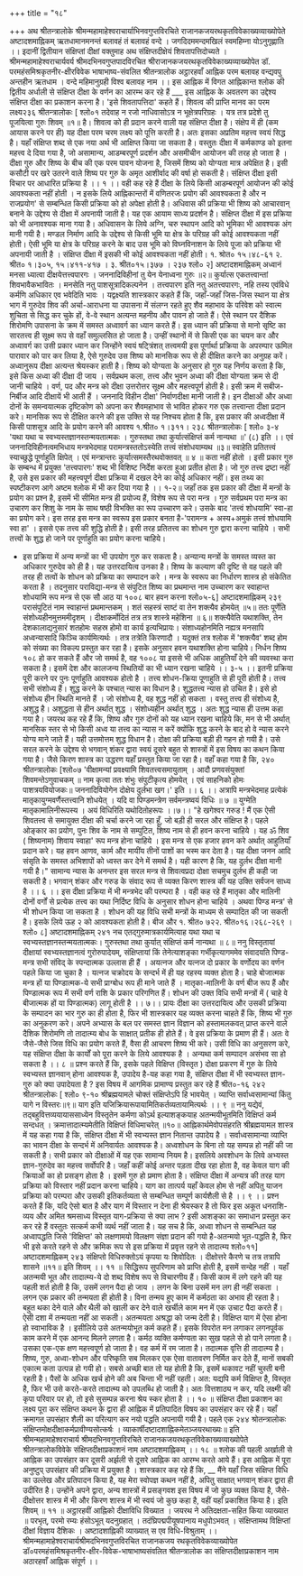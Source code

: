+++
title = "१८"

+++
अथ श्रीतन्त्रालोके श्रीमन्महामाहेश्वराचार्याभिनवगुप्तविरचिते राजानकजयरथकृतविवेकाख्यव्याख्योपेते 
अष्टादशमाह्निकम् ऋतधामानमनन्तं बलावहं तं बलावहं वन्दे । 
जगदिदममन्दमखिलं स्वमहिम्ना योऽनुगृह्णाति ।। इदानीं द्वितीयान संक्षिप्तां दीक्षां वक्तुमाह अथ संक्षिप्तदीक्षेयं शिवतापत्तिदोच्यते । 
श्रीमन्महामाहेश्वराचार्यवर्य श्रीमदभिनवगुप्तपादविरचित श्रीराजानकजयरथकृतविवेकाख्यव्याख्योपेत डॉ. परमहंसमिश्रकृतनीर-क्षीरविवेक 
भाषाभाष्य-संवलित श्रीतन्त्रालोक 
अट्ठारहवाँ आह्निक परम बलावह वन्द्यवपु अन्तहीन ऋतधाम । 
वन्दे महिमानुग्रही विश्व बलावह नाम ।। इस आह्निक में विगत आह्निकान्त श्लोक की द्वितीय अर्धाली से संक्षिप्त दीक्षा के वर्णन का आरम्भ कर रहे हैं 
___ इस आह्निक के अवतरण का उद्देश्य संक्षिप्त दीक्षा का प्रकाशन करना है। 'इसे शिवतापत्तिदा' कहते हैं। शिवत्व की प्राप्ति मानव का परम लक्ष्य२३६ 
श्रीतन्त्रालोकः 
[ श्लो०१ 
तदेवाह न रजो नाधिवासोऽत्र न भूक्षेत्रपरिग्रहः । यत्र तत्र प्रदेशे तु पूजयित्वा गुरुः शिवम् ॥१॥ 
है। शिवत्व को ही प्रदान करने वाली यह संक्षिप्त दीक्षा है। संक्षेप में ही (कम आयास करने पर ही) यह दीक्षा परम चरम लक्ष्य को पूत्ति करती है। अतः इसका अप्रतिम महत्त्व स्वयं सिद्ध है। यहाँ संक्षिप्त शब्द से एक नया अर्थ भी आक्षिप्त किया जा सकता है। वस्तुतः दीक्षा में कर्मकाण्ड को इतना महत्त्व दे दिया गया है, जो असामान्य, आडम्बरपूर्ण प्रदर्शन और असमीचीन आयोजन की तरह हो जाता है । दीक्षा गुरु और शिष्य के बीच की एक परम पावन योजना है, जिसमें शिष्य को योग्यता मात्र अपेक्षित है। इसी कसौटी पर खरे उतरने वाले शिष्य पर गुरु के अमृत आशीर्वाद की वर्षा हो सकती है। संक्षिप्त दीक्षा इसी विचार पर आधारित प्रक्रिया है ।। १ ।। 
वही कह रहे हैं 
दीक्षा के लिये किसी आडम्बरपूर्ण आयोजन की कोई आवश्यकता नहीं होती । न इसके लिये आह्निकान्तरों में वणितरजः प्रयोग की आवश्यकता है और न राजप्रयोग' से सम्बन्धित किसी प्रक्रिया को हो अपेक्षा होती है। अधिवास की प्रक्रिया भी शिष्य को आचारवान् बनाने के उद्देश्य से दीक्षा में अपनायी जाती है। यह एक आयाम साध्य प्रदर्शन है। संक्षिप्त दीक्षा में इस प्रक्रिया को भी अनावश्यक माना गया है। अधिवासन के लिये अग्नि, चरु स्थापन आदि को भूमिका भी आवश्यक अंग मानी गयी है। 
मण्डल निर्माण आदि के उद्देश्य से किसी भूमि या क्षेत्र के परिग्रह की कोई आवश्यकता नहीं होती। ऐसी भूमि या क्षेत्र के परिग्रह करने के बाद उस भूमि को विघ्नविनाशन के लिये पूजा को प्रक्रिया भी अपनायी जाती है । संक्षिप्त दीक्षा में इसकी भी कोई आवश्यकता नहीं होती। १. श्रोत० १५।४८-६१ २. श्रीत० १।३०५, १५।४११-४१७ । ३. श्रीत०१५।३७७ । 
२३७ 
श्लो० २] 
अष्टादशमाह्निकम् 
अध्वानं मनसा ध्यात्वा दीक्षयेत्तत्त्वपारगः । जननादिविहीनां तु येन येनाध्वना गुरुः ॥२॥ कुर्यात्स एकतत्त्वान्तां शिवभावैकभावितः । 
मनसेति नतु पाशसूत्रादिकल्पनेन । तत्त्वपारग इति नतु अतत्त्वपारगः, नहि तस्य एवंविधे कर्मणि अधिकार एव भवेदिति भावः । यद्वक्ष्यति 
शास्त्रकार कहते हैं कि, जहाँ-जहाँ जिस-जिस स्थान या क्षेत्र भाग में गुरुदेव शिव की अर्चा-आराधना या उपासना में संलग्न रहते हुए शैव महाभाव के परिवेश को स्वात्म शुचिता से सिद्ध कर चुके हों, वे-वे स्थान अत्यन्त महनीय और पावन हो जाते हैं। ऐसे स्थान पर दैशिक शिरोमणि उपासना के क्रम में समस्त अध्वावर्ग का ध्यान करते हैं। इस ध्यान की प्रक्रिया से मानो सृष्टि का सारतत्त्व ही सूक्ष्म रूप से वहाँ समुल्लसित हो जाता है। उन्हीं स्थानों में से किसी एक का चयन कर और अध्वावर्ग का उसी प्रकार ध्यान कर जिन्होंने स्वयं षट्त्रिंशत् तत्त्वमयी इस पूर्णार्था प्रक्रिया के अपरम्पार ऊमिल पारावार को पार कर लिया है, ऐसे गुरुदेव उस शिष्य को मानसिक रूप से ही दीक्षित करने का अनुग्रह करें। 
अध्वानुरूप दीक्षा अत्यन्त श्रेयस्कर हाती है। शिष्य को योग्यता के अनुसार हो गुरु यह निर्णय करता है कि, इसे किस अध्वा की दीक्षा दी जाय । सर्वप्रथम कला, तत्त्व और भुवन अध्वा की दीक्षा योग्यता क्रम से दी जानी चाहिये । वर्ण, पद और मन्त्र को दीक्षा उत्तरोत्तर सूक्ष्म और महत्त्वपूर्ण होती है। इसी क्रम में सबीज-निर्बीज आदि दीक्षायें भी आती हैं । जननादि विहीन दीक्षा' निर्वाणदीक्षा मानी जाती है। इन दीक्षाओं और अध्वा दोनों के समन्वयात्मक दृष्टिकोण को अपना कर शैवमहाभाव से भावित होकर गरु एक तत्त्वान्ता दीक्षा प्रदान करे। 
मानसिक रूप से दीक्षित करने की इस उक्ति से यह निश्चय होता है कि, इस प्रकार की अध्वदीक्षा में किसी पाशसूत्र आदि के प्रयोग करने की आवश्य 
१.श्रीत० १।३११। 
२३८ 
श्रीतन्त्रालोकः 
[ श्लो० ३-४ 
'यथा यथा च स्वभ्यस्तज्ञानस्तन्मयतात्मकः । 
गुरुस्तथा तथा कुर्यात्संक्षिप्तं कर्म नान्यथा ॥' (८) इति ।। एवं जननादिविहीनत्वमभिधाय मन्त्रभेदमाह परामन्त्रस्ततोऽस्येति तत्त्वं संशोधयाम्यथ ॥३॥ स्वाहेति प्रतितत्त्वं स्याच्छुद्धे पूर्णाहुति क्षिपेत् । एवं मन्त्रान्तरः कुर्यात्समस्तैरथवोक्तवत् ॥ ४ ॥ 
कता नहीं होतो । इसी प्रकार गुरु के सम्बन्ध में प्रयुक्त 'तत्त्वपारगः' शब्द भी विशिष्ट निर्देश करता हुआ प्रतीत होता है। जो गुरु तत्त्व द्रष्टा नहीं है, उसे इस प्रकार की महत्त्वपूर्ण दीक्षा प्रक्रिया में दखल देने का कोई अधिकार नहीं। इस तथ्य का स्पष्टीकरण आगे अष्टम श्लोक में भी कर दिया गया है ।। १-२॥ 
जहाँ तक इस प्रकार की दीक्षा में मन्त्रों के प्रयोग का प्रश्न है, इसमें भी सीमित मन्त्र ही प्रयोज्य हैं, विशेष रूप से परा मन्त्र । गुरु सर्वप्रथम परा मन्त्र का उचारण कर शिशु के नाम के साथ षष्ठी विभक्ति का रूप उच्चारण करे। उसके बाद 'तत्त्वं शोधयामि' स्वा-हा का प्रयोग करे। इस तरह इस मन्त्र का स्वरूप इस प्रकार बनता है-'परामन्त्र + अस्य+अमुकं तत्त्वं शोधयामि स्वा हा' । इससे एक तत्त्व की शुद्धि होती है। इसी तरह प्रतितत्त्व का शोधन गुरु द्वारा करना चाहिये । सभी तत्त्वों के शुद्ध हो जाने पर पूर्णाहुति का प्रयोग करना चाहिये। 
- इस प्रक्रिया में अन्य मन्त्रों का भी उपयोग गुरु कर सकता है। अन्यान्य मन्त्रों के समस्त व्यस्त का अधिकार गुरुदेव को ही है। यह उत्तरदायित्व उनका है। शिष्य के कल्याण की दृष्टि से वह पहले की तरह ही तत्वों के शोधन को प्रक्रिया का सम्पादन करे । मन्त्र के स्वरूप का निर्धारण शास्त्र हो संकेतित करता है । तदनुसार पराविद्या-मन्त्र से संपुटित शिष्य का प्रथमान्त नाम उच्चारण कर स्वाहान्त शोधयामि रूप मन्त्र से एक सौ आठ या १००८ बार हवन करना 
श्लो०५-६] 
अष्टादशमाह्निकम् 
२३९ 
परासंपुटितं नाम स्वाहान्तं प्रथमान्तकम् । शतं सहस्त्रं साष्टं वा तेन शक्त्यैव होमयेत् ॥५॥ ततः पूर्णेति संशोध्यहीनमुत्तममीदृशम् । दीक्षाकर्मोदितं तत्र तत्र शास्त्रे महेशिना ॥ ६॥ 
शक्त्यैवेति यथाशक्ति, तेन देशकालाद्यनुसारं शतहोमः सहस्र होमो वा कार्य इत्यभिप्रायः। संशाध्यहोनमिति नह्यत्र मनसापि अध्वन्यासादि किञ्चि 
कार्यमित्यर्थः । तत्र तत्रेति किरणादौ । यदुक्तं तत्र 
श्लोक में 'शक्त्यैव' शब्द होम को संख्या का विकल्प प्रस्तुत कर रहा है। इसके अनुसार हवन यथाशक्ति होना चाहिये। निर्धन शिष्य १०८ हो कर सकते हैं और जो समर्थ है, वह १००८ या इससे भी अधिक आहुतियाँ देने की व्यवस्था करा सकता है। इसमें देश और कालजन्य स्थितियों का भी ध्यान रखना चाहिये ।। ३-५ ।। 
इतनी प्रक्रिया पूरी करने पर पुनः पूर्णाहुति आवश्यक होतो है । तत्त्व शोधन-क्रिया पूणाहुति से ही पूरी होती है। तत्त्व सभी संशोध्य हैं। शुद्ध करने के पश्चात् न्यास का विधान है। शुद्धतत्त्व न्यास हो उचित है। इसे हो संशोध्य हीन स्थिति मानते हैं । जो संशोध्य है, वह शुद्ध नहीं हो सकता । वस्तु तत्त्व ही संशोध्य है, अशुद्ध है। अशुद्धता से हीन अर्थात् शुद्ध । संशोध्यहीन अर्थात् शुद्ध । अतः शुद्ध न्यास ही उत्तम कहा गया है। जयरथ कह रहे हैं कि, शिष्य और गुरु दोनों को यह ध्यान रखना चाहिये कि, मन से भी अर्थात् मानसिक स्तर से भो किसी अध्व या तत्त्व का न्यास न करें क्योंकि शुद्ध करने के बाद हो वे न्यास करने योग्य माने जाते हैं। यही उत्तमोत्तम शुद्ध विधान है। 
दोक्षा की प्रक्रिया बड़ी ही गहन हो गयी है। उसे सरल करने के उद्देश्य से भगवान् शंकर द्वारा स्वयं दूसरे बहुत से शास्त्रों में इस विषय का कथन किया गया है। जैसे किरण शास्त्र का उद्धरण यहाँ प्रस्तुत किया जा रहा है। वहाँ कहा गया है कि, 
२४० 
श्रीतन्त्रालोकः 
[श्लो०७ 
'वीक्षामन्यां प्रवक्ष्यामि शिवतत्त्वसमायुताम् । 
आदौ प्रणवसंयुक्तां शिवमन्तेऽणुवाचकम् ॥ नाम कृत्वा ततः शंभुः संपुटीकृत्य होमयेत् । एवं साहनिको होमः पाशत्रयवियोजकः॥ 
जननादिवियोगेन दोक्षेय दुर्लभा खग।' इति ।। ६ ।। अत्रापि मन्त्रभेदमाह प्रत्येकं मातृकायुग्मवर्णैस्तत्त्वानि शोधयेत् । यदि वा पिण्डमन्त्रेण सर्वमन्त्रष्वयं विधिः ॥ ७ ॥ 
युग्मेति मातृकामालिनीरूपस्य । अयं विधिरिति यथोदितोहरूपः ।।७।। 
"हे खगेश्वर गरुड ! मैं एक ऐसी शिवतत्त्व से समायुक्त दीक्षा की चर्चा करने जा रहा हूँ, जो बड़ी ही सरल और संक्षिप्त है। पहले ओङ्कार का प्रयोग, पुनः शिव के नाम से सम्पुटित, शिष्य नाम से ही हवन करना चाहिये । यह ॐ शिव ( शिष्यनाम) शिवाय स्वाहा' रूप मन्त्र होना चाहिये । इस मन्त्र से एक हजार हवन करे अर्थात् आहुतियाँ प्रदान करे। यह हवन आणव, कार्म और मायींय तीनों पाशों का भस्म कर देता है। यह दीक्षा जनन आदि संसृति के समस्त अभिशापों को ध्वस्त कर देने में समर्थ है। यही कारण है कि, यह दुर्लभ दीक्षा मानी गयी है।" 
सामान्य न्यास के अनन्तर इस सरल मन्त्र से शिवत्वप्रदा दोक्षा सचमुच दुर्लभ ही कही जा सकती है। भगवान् शंकर और गरुड के संवाद रूप से व्यक्त किरण शास्त्र की यह उक्ति सर्वजन साध्य है ।। ६ ।। 
इस दीक्षा प्रक्रिया में भी मन्त्रभेद की परम्परा है । वही कह रहे हैं 
मातृका और मालिनी दोनों वर्गों से प्रत्येक तत्त्व का यथा निर्दिष्ट विधि के अनुसार शोधन होना चाहिये । अथवा पिण्ड मन्त्र' से भी शोधन किया जा सकता है । शोधन की यह विधि सभी मन्त्रों के माध्यम से सम्पादित की जा सकती है। इसके लिये ऊह २ को आवश्यकता होती है। बीज और 
१. श्रीत० ७२२. श्रीत०१६।२६८-२६९ । 
श्लो० ८] 
अष्टादशमाह्निकम् 
२४१ 
नच एतद्गुरुमात्रकार्यमित्याह यथा यथा च स्वभ्यस्तज्ञानस्तन्मयतात्मकः। गुरुस्तथा तथा कुर्यात् संक्षिप्तं कर्म नान्यथा ॥ ८॥ 
ननु विस्तृतायां दीक्षायां स्वभ्यस्तज्ञानत्वं गुरोरुपादेयम्, संक्षिप्तायां किं तेनेत्याशङ्का गर्भीकृत्यागममेव संवादयति 
पिण्ड-मन्त्र सभी संविद् के स्पन्दात्मक उल्लास ही हैं । अयत्नज और यत्नज दो प्रकार के वर्णोदय का वर्णन पहले किया जा चुका है । यत्नज चक्रोदय के सन्दर्भ में ही यह रहस्य व्यक्त होता है। चाहे बोजात्मक मन्त्र हों या पिण्डात्मक-ये सभी प्राग्बोध रूप ही माने जाते हैं । मातृका-मालिनी के वर्ण बीज रूप हैं और पिण्डात्मक रूप में सभी वर्ण राशि के प्रकार परिगणित हैं। शोधन की उक्त विधि सभी मन्त्रों में ( चाहे वे बीजात्मक हों या पिण्डात्मक) लागू होती है ।। ७।। 
प्रायः दीक्षा का उत्तरदायित्व और उसकी प्रक्रिया के सम्पादन का भार गुरु का ही होता है, फिर भी शास्त्रकार यह व्यक्त करना चाहते हैं कि, शिष्य भी गुरु का अनुकरण करे। अपने अभ्यास के बल पर समस्त ज्ञान विज्ञान को हस्तामलकवत् प्राप्त करने वाले दैशिक शिरोमणि तो तादात्म्य बोध के साक्षात् प्रतीक ही होते हैं। वे इस प्रक्रिया के प्रमाण ही हैं। अतः वे जैसे-जैसे जिस विधि का प्रयोग करते हैं, वैसा ही आचरण शिष्य भी करे। उसी विधि का अनुसरण करे, यह संक्षिप्त दीक्षा के कार्यों को पूरा करने के लिये आवश्यक है । अन्यथा कर्म सम्पादन असंभव सा हो सकता है ।। ८ ॥ 
प्रश्न करते हैं कि, इसके पहले विक्षिप्त (विस्तृत ) दोक्षा प्रकरण में गुरु के लिये स्वभ्यस्त ज्ञानवान् होना आवश्यक है, उपादेय है-यह कहा गया है, संक्षिप्त दीक्षा में भी स्वभ्यस्त ज्ञान-गुरु को क्या उपादेयता है ? इस विषय में आगमिक प्रामाण्य प्रस्तुत कर रहे हैं 
श्रीत०-१६ 
२४२ 
श्रीतन्त्रालोकः 
[ श्लो० ९-१० 
श्रीब्रह्मयामले चोक्तं संक्षिप्तेऽपि हि भावयेत् । व्याप्ति सर्वाध्वसामान्यां किंतु यागे न विस्तरः॥९॥ याग इति यजिक्रियारूपायामितिकर्तव्यतायामित्यर्थः ।। ९ ॥ 
ननु यद्येवं, तद्बहुवित्तव्ययायाससाध्येन विस्तृतेन कर्मणा कोऽर्थ इल्याशङ्कयाह 
अतन्मयीभूतमिति विक्षिप्तं कर्म सन्दधत् । क्रमात्तादात्म्यमेतीति विक्षिप्तं विधिमाचरेत् ॥१०॥ 
आह्निकार्थमेवोपसंहरति 
श्रीब्रह्मयामल शास्त्र में यह कहा गया है कि, संक्षिप्त दीक्षा में भी स्वभ्यस्त ज्ञान नितान्त उपादेय है । सर्वाध्वसामान्या व्याप्ति का भावन दीक्षा के सन्दर्भ में अनिवार्यतः आवश्यक है। अध्वशोधन के बिना तो यह सम्पन्न हो नहीं की जा सकती है। सभी प्रकार को दीक्षाओं में यह एक सामान्य नियम है। इसलिये अवशोधन के लिये अभ्यस्त ज्ञान-गुरुदेव का महत्त्व सर्वोपरि है। जहाँ कहीं कोई अन्तर पड़ता दीख रहा होता है, वह केवल याग की क्रियाओं का हो प्रसङ्ग होता है । इसमें गुरु हो प्रमाण होता है। संक्षिप्त दीक्षा में अन्यत्र की तरह याग प्रक्रिया को विस्तार नहीं प्रदान करना चाहिये। याग का तात्पर्य यहाँ केवल होम से नहीं अपितु याजन प्रक्रिया को परम्परा और उसकी इतिकर्तव्यता से सम्बन्धित सम्पूर्ण कार्यशैली से है ।। ९ ।। 
प्रश्न करते हैं कि, यदि ऐसो बात है और याग में विस्तार न देना ही श्रेयस्कर है तो फिर इस अकूत धनराशि-व्यय और अमित श्रमसाध्य विस्तृत याग-प्रक्रिया से क्या लाभ ? इसी आशङ्का का समाधान प्रस्तुत कर कर रहे हैं 
वस्तुतः सत्कर्म कभी व्यर्थ नहीं जाता है। यह सच है कि, अध्वा शोधन से सम्बन्धित यह अध्वापद्धति जिसे 'विक्षिप्त' को लक्षणामयो विलक्षण संज्ञा प्रदान की गयो है-अतन्मयो भूत-पद्धति है, फिर भी इसे करते रहने से और क्रमिक रूप से इस प्रक्रिया में प्रवृत्त रहने से तादात्म्य 
श्लो०११] 
अष्टादशमाह्निकम् 
२४३ 
संक्षिप्तो विधिरुक्तोऽयं कृपया यः शिवोदितः । 
दीक्षोत्तरे कैरणे च तत्र तत्रापि शासने ॥११॥ इति शिवम् ।। ११ ॥ 
सिद्धिरूप सुपरिणाम को प्राप्ति होती है, इसमें सन्देह नहीं । यहाँ अतन्मयी भूत और तादात्म्य-ये दो शब्द विशेष रूप से विचारणीय हैं। 
किसी काम में लगे रहने की यह पहली शर्त होती है कि, उसमें लगन पैदा हो जाय । लगन के बिना उसमें मन लग ही नहीं सकता । लगन एक प्रकार की तन्मयता ही होती है। विना तन्मय हुए काम में कर्मठता का अभाव ही रहता है। बहुत थका देने वाले और थैली को खाली कर देने वाले खर्चीले काम मन में एक उचाट पैदा करते हैं। ऐसी दशा में तन्मयता नहीं आ सकती। अतन्मयता अश्रद्धा को जन्म देती है। विक्षिप्त याग में ऐसा होना हो स्वाभाविक है । इसीलिये उसे अतन्मयोभूत कर्म कहते हैं। 
इसके विपरोत मन लगाकर लगनपूर्वक काम करने में एक आनन्द मिलने लगता है। कर्मठ व्यक्ति कर्मण्यता का सुख पहले से हो पाने लगता है। उसका एक-एक क्षण महत्त्वपूर्ण हो जाता है। वह कर्म में रम जाता है। तदात्मक वृत्ति ही तादात्म्य है। शिष्य, गुरु, अध्वा-शोधन और परिष्कृति सब मिलकर एक ऐसा वातावरण निर्मित कर देते हैं, मानों सबकी एकात्म कता उत्पन्न हो गयी हो। सबसे अच्छी बात तो यह होती है कि, इसमें थकावट नहीं चुस्ती बनी रहती है। पैसों के अधिक खर्च होने की अब चिन्ता भी नहीं रहती। अत: यद्यपि कर्म विक्षिप्त है, विस्तृत है, फिर भी उसे करते-करते तादात्म्य को उपलब्धि हो जाती है। अतः वित्तशाठ्य न कर, यदि लक्ष्मी की कृपा परिवार पर हो, तो इसे सुसम्पन्न करना श्रेय स्कर होता है ।। १० ॥ 
संक्षिप्त दीक्षा प्रकाशन का लक्ष्य पूरा कर संक्षिप्त कथन के द्वारा ही आह्निक में प्रतिपादित विषय का उपसंहार कर रहे हैं। यहाँ क्रमागत उपसंहार शैली का परित्याग कर नयो पद्धति अपनायी गयी है। पहले एक 
२४४ 
श्रोतन्त्रालोकः 
संक्षिप्तमोक्षदीक्षाकर्मप्रावीण्यसोत्कर्षः । 
व्याकार्षीदष्टादशाह्निकमेतञ्जयरथाख्यः॥ इति श्रीमन्महामाहेश्वराचार्य श्रीमदभिनवगुप्तविरचिते 
राजानकजयरथकृतविवेकाख्यव्याख्योपेते श्रीतन्त्रालोकविवेके संक्षिप्तदीक्षाप्रकाशनं नाम 
अष्टादशमाह्निकम् ।। १८ ॥ श्लोक की पहली अर्खाली से आह्निक का उपसंहार कर दूसरी अर्झली से दूसरे आह्निक का आरम्भ करते आये हैं। इस आह्निक में पूरा अनुष्टुप् उपसंहार की प्रक्रिया में प्रयुक्त है । शास्त्रकार कह रहे हैं कि, 
__ मैंने यहाँ जिस संक्षिप्त विधि का उल्लेख और प्रतिपादन किया है, यह मेरा स्वोपज्ञ कथन नहीं है, अपितु साक्षात् भगवान् शंकर द्वारा ही उदीरित है। उन्होंने अपने द्वारा, अन्य शास्त्रों में प्रसङ्गवश इस विषय में जो कुछ व्यक्त किया है, जैसे-दीक्षोत्तर शास्त्र में भी और किरण शास्त्र में भी स्वयं जो कुछ कहा है, वहीं यहाँ प्रकाशित किया है। इति शिवम् ॥ ११ ॥ 
अट्ठारहवीं आह्निको दीक्षाविधि विख्यात । जयरथ ने अतिदक्षता-सहित किया व्याख्यात ॥ 
परभृत्, परमो रम्यः हंसोऽभूत् यदनुग्रहात् । तदंघ्रिपद्मपीयूषपानाय मधुपोऽभवत् । संक्षिप्तामथ विक्षिप्तां दीक्षां विज्ञाय दैशिकः । अष्टादशाह्निकी व्याख्यात् स एव विधि-विश्रुताम् ।। श्रीमन्महामाहेश्वराचार्यश्रीमदभिनवगुप्तविरचित 
राजानकजय रथकृतविवेकव्याख्योपेत डॉ०परमहंसमिश्रकृतनीर-क्षीर-विवेक-भाषाभाष्यसंवलित 
श्रीतन्त्रालोक का संक्षिप्तदीक्षाप्रकाशन नाम अठारहवाँ आह्निक संपूर्ण ।। 